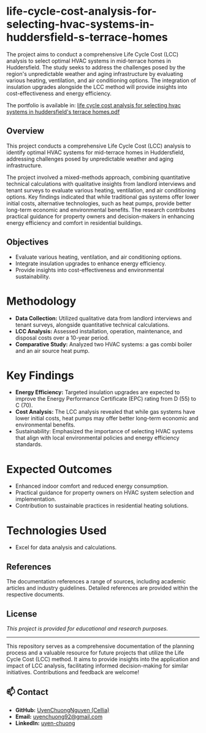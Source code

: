 # life-cycle-cost-analysis-for-selecting-hvac-systems-in-huddersfield-s-terrace-homes

The project aims to conduct a comprehensive Life Cycle Cost (LCC) analysis to select optimal HVAC systems in mid-terrace homes in Huddersfield. The study seeks to address the challenges posed by the region's unpredictable weather and aging infrastructure by evaluating various heating, ventilation, and air conditioning options. The integration of insulation upgrades alongside the LCC method will provide insights into cost-effectiveness and energy efficiency.

The portfolio is available in: [life cycle cost analysis for selecting hvac systems in huddersfield's terrace homes.pdf](https://github.com/user-attachments/files/20808628/life.cycle.cost.analysis.for.selecting.hvac.systems.in.huddersfield.s.terrace.homes.pdf)

## Overview
This project conducts a comprehensive Life Cycle Cost (LCC) analysis to identify optimal HVAC systems for mid-terrace homes in Huddersfield, addressing challenges posed by unpredictable weather and aging infrastructure.

The project involved a mixed-methods approach, combining quantitative technical calculations with qualitative insights from landlord interviews and tenant surveys to evaluate various heating, ventilation, and air conditioning options. Key findings indicated that while traditional gas systems offer lower initial costs, alternative technologies, such as heat pumps, provide better long-term economic and environmental benefits. The research contributes practical guidance for property owners and decision-makers in enhancing energy efficiency and comfort in residential buildings.

## Objectives
- Evaluate various heating, ventilation, and air conditioning options.
- Integrate insulation upgrades to enhance energy efficiency.
- Provide insights into cost-effectiveness and environmental sustainability.

# Methodology
- **Data Collection:** Utilized qualitative data from landlord interviews and tenant surveys, alongside quantitative technical calculations.
- **LCC Analysis:** Assessed installation, operation, maintenance, and disposal costs over a 10-year period.
- **Comparative Study:** Analyzed two HVAC systems: a gas combi boiler and an air source heat pump.

# Key Findings
- **Energy Efficiency:** Targeted insulation upgrades are expected to improve the Energy Performance Certificate (EPC) rating from D (55) to C (70).
- **Cost Analysis:** The LCC analysis revealed that while gas systems have lower initial costs, heat pumps may offer better long-term economic and environmental benefits.
- Sustainability: Emphasized the importance of selecting HVAC systems that align with local environmental policies and energy efficiency standards.


# Expected Outcomes
- Enhanced indoor comfort and reduced energy consumption.
- Practical guidance for property owners on HVAC system selection and implementation.
- Contribution to sustainable practices in residential heating solutions.

# Technologies Used
- Excel for data analysis and calculations.

## References

The documentation references a range of sources, including academic articles and industry guidelines. Detailed references are provided within the respective documents.

## License

_This project is provided for educational and research purposes._

---

This repository serves as a comprehensive documentation of the planning process and a valuable resource for future projects that utilize the Life Cycle Cost (LCC) method. It aims to provide insights into the application and impact of LCC analysis, facilitating informed decision-making for similar initiatives.  Contributions and feedback are welcome!

## 📫 Contact

- **GitHub:** [UyenChuongNguyen (Cellia)](https://github.com/UyenChuongNguyen)
- **Email:** [uyenchuong92@gmail.com](mailto:uyenchuong92@gmail.com)
- **LinkedIn:** [uyen-chuong](https://www.linkedin.com/in/uyen-chuong)
